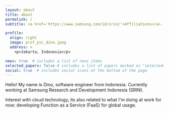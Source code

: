 ```yaml
---
layout: about
title: about
permalink: /
subtitle: <a href='https://www.samsung.com/id/srin/'>Affiliations</a>.

profile:
  align: right
  image: prof_pic_dino.jpeg
  address: >
    <p>Jakarta, Indonesia</p>

news: true  # includes a list of news items
selected_papers: false # includes a list of papers marked as "selected={true}"
social: true  # includes social icons at the bottom of the page
---
```


Hello! My name is Dino, software engineer from Indonesia. Currently working at Samsung Research and Development Indonesia (SRIN). 

Interest with cloud technology, its also related to what I'm doing at work for now: developing Function as a Service (FaaS) for global usage.